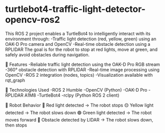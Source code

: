 # turtlebot4-traffic-light-detector-opencv-ros2

This ROS 2 project enables a TurtleBot4 to intelligently interact with its environment through:
-Traffic light detection (red, yellow, green) using an OAK-D Pro camera and OpenCV
-Real-time obstacle detection using a RPLIDAR
The goal is for the robot to stop at red lights, move at green, and safely avoid obstacles during navigation.

🚀 Features
-Reliable traffic light detection using the OAK-D Pro RGB stream
-360° obstacle detection with RPLIDAR
-Real-time image processing using OpenCV
-ROS 2 integration (nodes, topics)
-Visualization available with rqt_graph

🧰 Technologies Used
-ROS 2 Humble
-OpenCV (Python)
-OAK-D Pro 
-RPLIDAR A1M8
-TurtleBot4
-rclpy (Python ROS 2 client)

🧠 Robot Behavior
🔴 Red light detected → The robot stops
🟡 Yellow light detected → The robot slows down
🟢 Green light detected → The robot moves forward
🚧 Obstacle detected by LIDAR → The robot slows down, then stops
